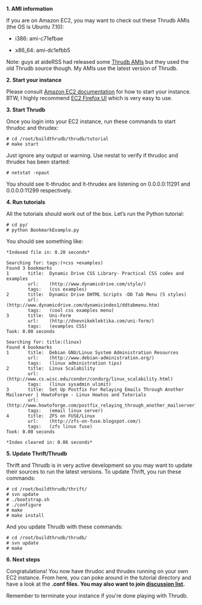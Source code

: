 **1. AMI information**

If you are on Amazon EC2, you may want to check out these Thrudb AMIs (the OS is Ubuntu 7.10):

+ i386: ami-c71efbae

+ x86\_64: ami-dc1efbb5

Note: guys at aideRSS had released some [Thrudb AMIs](http://blog.aiderss.com/2007/12/18/announcing-thrudb-ec2-public-amis/) but they used the old Thrudb source though. My AMIs use the latest version of Thrudb.

**2. Start your instance**

Please consult [Amazon EC2 documentation](http://developer.amazonwebservices.com/connect/entry.jspa?externalID=992&categoryID=87) for how to start your instance. BTW, I highly recommend [EC2 Firefox UI](http://s3.amazonaws.com/ec2-downloads/ec2ui.xpi) which is very easy to use.

**3. Start Thrudb**

Once you login into your EC2 instance, run these commands to start thrudoc and thrudex:

```
# cd /root/buildthrudb/thrudb/tutorial
# make start
```

Just ignore any output or warning. Use nestat to verify if thrudoc and thrudex has been started:

```
# netstat -npaut
```

You should see lt-thrudoc and lt-thrudex are listening on 0.0.0.0:11291 and 0.0.0.0:11299 respectively.

**4. Run tutorials**

All the tutorials should work out of the box. Let’s run the Python tutorial:

```
# cd py/
# python BookmarkExample.py
```

You should see something like:
```
*Indexed file in: 0.20 seconds*

Searching for: tags:(+css +examples)
Found 3 bookmarks
1       title:  Dynamic Drive CSS Library- Practical CSS codes and examples
        url:    (http://www.dynamicdrive.com/style/)
        tags:   (css examples)
2       title:  Dynamic Drive DHTML Scripts -DD Tab Menu (5 styles)
        url:    (http://www.dynamicdrive.com/dynamicindex1/ddtabmenu.htm)
        tags:   (cool css examples menu)
3       title:  Uni-Form
        url:    (http://dnevnikeklektika.com/uni-form/)
        tags:   (examples CSS)
Took: 0.00 seconds

Searching for: title:(linux)
Found 4 bookmarks
1       title:  Debian GNU/Linux System Administration Resources
        url:    (http://www.debian-administration.org/)
        tags:   (linux administration tips)
2       title:  Linux Scalability
        url:    (http://www.cs.wisc.edu/condor/condorg/linux_scalability.html)
        tags:   (linux sysadmin ulimit)
3       title:  Set Up Postfix For Relaying Emails Through Another Mailserver | HowtoForge - Linux Howtos and Tutorials
        url:    (http://www.howtoforge.com/postfix_relaying_through_another_mailserver)
        tags:   (email linux server)
4       title:  ZFS on FUSE/Linux
        url:    (http://zfs-on-fuse.blogspot.com/)
        tags:   (zfs linux fuse)
Took: 0.00 seconds

*Index cleared in: 0.06 seconds*
```

**5. Update Thrift/Thrudb**

Thrift and Thrudb is in very active development so you may want to update their sources to run the latest versions. To update Thrift, you run these commands:

```
# cd /root/buildthrudb/thrift/
# svn update
# ./bootstrap.sh
# ./configure
# make
# make install
```

And you update Thrudb with these commands:

```
# cd /root/buildthrudb/thrudb/
# svn update
# make
```

**6. Next steps**

Congratulations! You now have thrudoc and thrudex running on your own EC2 instance. From here, you can poke around in the tutorial directory and have a look at the **.conf files. You may also want to join [discussion list](http://groups.google.com/group/thrudb).**

Remember to terminate your instance if you're done playing with Thrudb.
